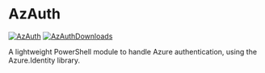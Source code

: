 # AzAuth

[![AzAuth]][AzAuthGallery] [![AzAuthDownloads]][AzAuthGallery]

A lightweight PowerShell module to handle Azure authentication, using the Azure.Identity library.

<!-- References -->
[AzAuthDownloads]: https://img.shields.io/powershellgallery/dt/AzAuth
[AzAuthGallery]: https://www.powershellgallery.com/packages/AzAuth/
[AzAuth]: https://img.shields.io/powershellgallery/v/AzAuth?label=AzAuth
